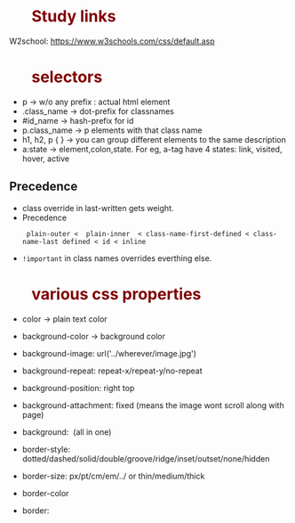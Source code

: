 # Study links

W2school: https://www.w3schools.com/css/default.asp


# selectors

* p                 -> w/o any prefix : actual html element
* .class_name       -> dot-prefix for classnames
* #id_name          -> hash-prefix for id
* p.class_name      -> p elements with that class name
* h1, h2, p {  }    -> you can group different elements to the same description
* a:state           -> element,colon,state. For eg, a-tag have 4 states: link, visited, hover, active

## Precedence

* class override in last-written gets weight.
* Precedence
    ```
     plain-outer <  plain-inner  < class-name-first-defined < class-name-last defined < id < inline
    ```
* `!important` in class names overrides everthing else.

# various css properties

* color                     -> plain text color

* background-color          -> background color
* background-image: url('../wherever/image.jpg')
* background-repeat: repeat-x/repeat-y/no-repeat
* background-position: right top
* background-attachment: fixed          (means the image wont scroll along with page)
* background: <color> <image> <repeat> <attachment> <position>         (all in one)

* border-style: dotted/dashed/solid/double/groove/ridge/inset/outset/none/hidden
* border-size: px/pt/cm/em/../  or thin/medium/thick
* border-color
* border:<size> <style> <color>       -> border specification, size, style and color
* border-{top,right,bottom,left}-style
* border-radius: px                   -> for rounded border, the radius
* outline has similar properties

* margin                              -> auto, length, percent(of containing element), inherit
* margin-{top,right,bottom,left}

* width                               -> width of element alone. (total = left+padding + width + right-padding)
* max-width
* min-width
* padding                             -> length
* padding-{top,right,bottom,left}
* box-sizing: border-box              -> ensure the padding + width == total width of element

* text
* color:
* text-align: center/left/right/justify
* text-decoration: none/overline/underline/line-through
* text-transform: uppercase/lowercase/capitalize
* text-indent: 50px                    -> for first line
* letter-spacing: 3px                  -> between chars in a text
* line-height: 0.8                     -> between lines (note, not in pixel but as mutiple of a line)
* direction: rtl
* word-spacing: 10px
* text-shadow: <horizontal> <vertical> <color>

* *display*  -  block/inline/hidden     -> block is a for starting on a new line, inline is to continue

* visibility - hidden (also hides, but the layout is affected)

## properties

clear: both
clear: left
clear: right

No floating elements are allowed on mentioned side

display: None

  Hides the element.


margin : Outline
padding : distance from margin



# Including css

## External file

```
<head>
<link rel="stylesheet" type="text/css" href="mystyle.css">
</head>
```

## Internal style sheet

```
<head>
<style>
body {
    background-color: linen;
}

h1 {
    color: maroon;
    margin-left: 40px;
}
</style>
</head>
```

## Plain inlining

```
<h1 style="color:blue;margin-left:30px;">This is a heading</h1>
```

# Bootstrap:

## Including

add-this:
```
<head>
<link rel="stylesheet" href="https://maxcdn.bootstrapcdn.com/bootstrap/3.3.7/css/bootstrap.min.css" integrity="sha384-BVYiiSIFeK1dGmJRAkycuHAHRg32OmUcww7on3RYdg4Va+PmSTsz/K68vbdEjh4u" crossorigin="anonymous">
</head>
```

* To get started, we should nest all of our HTML in a div element with the class container-fluid.

## For images:

* Add class "img-responsive" to auto-adjust images! This goes into img tag.

## For text:

* class "text-center" to center-align. These directly go to the h*,p elements
* class "text-primary"
* class "text-danger"

## For buttons:

* Add class "btn" to button. Button is only as big as text. Always required for buttons
* Add class "btn-block" to make button strech to entire hori-width
* "btn-primary" is the main color for a btton. Use this for your main button
* "btn-info" for info buttons, "btn-danger" for delete'ish buttons
* "btn-default"
    **  btn-default
    **  btn-primary
    **  btn-success
    **  btn-warning
    **  btn-info
    **  btn-danger

    **  btn-block
    **  btn-large

## Grid Systems

Bootstrap has a responsive grid system (of size 12).

These classes should be in div elements of their own.

.row class specifies one-row

Medium
.col-md-1 (12-such-blocks)
.col-md-2 (6 -such-blocks)
.col-md-4 (3 -such-blocks)
.col-md-6 (2 -such-blocks)
.col-md-8 (1 -such-block, can be stacked with another say 4)

xtra-small
.col-xs-1

<div id="gridContainer">
    <div class="row grid-row">
        <div class="col-xs-1">1</div>
        <div class="col-xs-1">1</div>
        <div class="col-xs-2">2</div>
        <div class="col-xs-2">2</div>
        <div class="col-xs-6">6</div>
    </div>

## Grid in basic css

https://css-tricks.com/snippets/css/complete-guide-grid/

## Other notes

<span>...</span> is used to create a division in text.

jumbotron - grey box

panel  ->  A panel in bootstrap is a bordered box with some padding around its content
  .panel-default
  .panel-heading
  .panel-body
well

navbar
  navbar-inverse
  navbar-brand

page-header
input-group
form-control
input-group-btn
table
table-striped
label
label-default

# New elements

<thead>
<tbody>

# Fonts or Icons

## font-awesome

<link rel="stylesheet" href="//maxcdn.bootstrapcdn.com/font-awesome/4.5.0/css/font-awesome.min.css"/>
Icons: https://github.com/driftyco/ionicons
Google Material Icons

* <i class="fa"></i>
* fa-thumbs-up
* fa-info-circle
* fa-trash
* fa-paper-plane

# Animate.css

* class="animated" precedes
* "bounce"
* "shake"
* "fadeOut"
* "hinge"

# Colors

Color picker: https://www.w3schools.com/colors/colors_picker.asp
